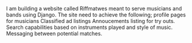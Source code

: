 I am building a website called Riffmatwes meant to serve musicians and bands using Django.
The site need to achieve the following;
    profile pages for musicians
    Classified ad listings
    Annoucements listing for try outs.
    Search capabilities based on instruments played and style of music.
    Messaging between potential matches.
